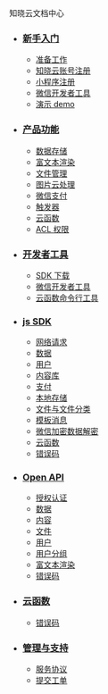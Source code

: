 <div class="doc-wrapper">
  <p class="doc-title">
    知晓云文档中心
  </p>
  <ul class="doc-detail">
    <li>
      <h3>
        <a href="/newbies/">新手入门</a>
      </h3>
      <ul class="doc-newbie doc-detail-item">
        <li>
          <a href="">准备工作</a>
        </li>
        <li>
          <a href="">知晓云账号注册</a>
        </li>
        <li>
          <a href="">小程序注册</a>
        </li>
        <li>
          <a href="">微信开发者工具</a>
        </li>
        <li>
          <a href="">演示 demo</a>
        </li>
      </ul>
    </li>
    <li>
      <h3>
        <a href="">产品功能</a>
      </h3>
      <ul class="doc-product doc-detail-item">
        <li>
          <a href="">数据存储</a>
        </li>
        <li>
          <a href="">富文本渲染</a>
        </li>
        <li>
          <a href="">文件管理</a>
        </li>
        <li>
          <a href="">图片云处理</a>
        </li>
        <li>
          <a href="">微信支付</a>
        </li>
        <li>
          <a href="">触发器</a>
        </li>
        <li>
          <a href="">云函数</a>
        </li>
        <li>
          <a href="">ACL 权限</a>
        </li>
      </ul>
    </li>
    <li>
      <h3>
        <a href="/dev-tools/">开发者工具</a>
      </h3>
      <ul class="doc-dev-tool doc-detail-item">
        <li>
          <a href="/js-sdk/download-sdk.md/">SDK 下载</a>
        </li>
        <li>
          <a href="">微信开发者工具</a>
        </li>
        <li>
          <a href="">云函数命令行工具</a>
        </li>
      </ul>
    </li>
    <li>
      <h3>
        <a href="/js-sdk/">js SDK</a>
      </h3>
      <ul class="doc-js-sdk doc-detail-item">
        <li>
          <a href="/js-sdk/request.md/">网络请求</a>
        </li>
        <li>
          <a href="/js-sdk/schema/README.md/">数据</a>
        </li>
        <li>
          <a href="/js-sdk/user/README.md/">用户</a>
        </li>
        <li>
          <a href="/js-sdk/content/README.md/">内容库</a>
        </li>
        <li>
          <a href="/js-sdk/payment/README.md/">支付</a>
        </li>
        <li>
          <a href="/js-sdk/local-storage.md/">本地存储</a>
        </li>
        <li>
          <a href="/js-sdk/file/README.md/">文件与文件分类</a>
        </li>
        <li>
          <a href="/js-sdk/template-message.md/">模板消息</a>
        </li>
        <li>
          <a href="/js-sdk/wechat-decrypt.md/">微信加密数据解密</a>
        </li>
        <li>
          <a href="">云函数</a>
        </li>
        <li>
          <a href="/js-sdk/error-code.md/">错误码</a>
        </li>
      </ul>
    </li>
    <li>
      <h3>
        <a href="/open-api/">Open API</a>
      </h3>
      <ul class="doc-open-api doc-detail-item">
        <li>
          <a href="">授权认证</a>
        </li>
        <li>
          <a href="">数据</a>
        </li>
        <li>
          <a href="">内容</a>
        </li>
        <li>
          <a href="">文件</a>
        </li>
        <li>
          <a href="">用户</a>
        </li>
        <li>
          <a href="">用户分组</a>
        </li>
        <li>
          <a href="">富文本渲染</a>
        </li>
        <li>
          <a href="">错误码</a>
        </li>
      </ul>
    </li>
    <li>
      <h3>
        <a href="/cloud-function/">云函数</a>
      </h3>
      <ul class="doc-cloud-function doc-detail-item">
        <li>
          <a href="">错误码</a>
        </li>
      </ul>
    </li>
    <li>
      <h3>
        <a href="/support/README.md/">管理与支持</a>
      </h3>
      <ul class="doc-support doc-detail-item">
        <li>
          <a href="/support/terms.md/">服务协议</a>
        </li>
        <li>
          <a href="http://support.minapp.com/hc/">提交工单</a>
        </li>
      </ul>
    </li>
  </ul>
</div>